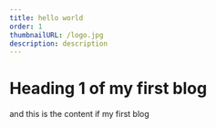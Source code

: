 ```yaml
---
title: hello world
order: 1
thumbnailURL: /logo.jpg
description: description
---
```


# Heading 1 of my first blog

and this is the content if my first blog
